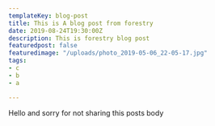 ```yaml
---
templateKey: blog-post
title: This is A blog post from forestry
date: 2019-08-24T19:30:00Z
description: This is forestry blog post
featuredpost: false
featuredimage: "/uploads/photo_2019-05-06_22-05-17.jpg"
tags:
- c
- b
- a

---
```

Hello and sorry for not sharing this posts body